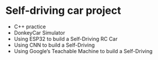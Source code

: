 # Self-driving car project

- C++ practice 
- DonkeyCar Simulator
- Using ESP32 to build a Self-Driving RC Car
- Using CNN to build a Self-Driving 
- Using Google’s Teachable Machine to build a Self-Driving

